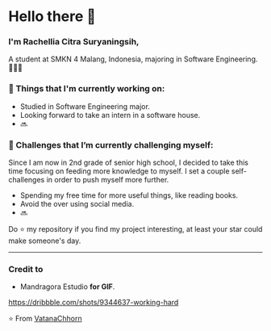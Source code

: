 # Hello there 👋 

### I'm Rachellia Citra Suryaningsih, 

A student at SMKN 4 Malang, Indonesia, majoring in Software Engineering. 👨🏻‍💻 

### 💼  Things that I'm currently working on: 
* Studied in Software Engineering major.
* Looking forward to take an intern in a software house. 
* 🔜

### 🌱 Challenges that I’m currently challenging myself:
Since I am now in 2nd grade of senior high school, I decided to take this time focusing on feeding more knowledge to myself. I set a couple self-challenges in order to push myself more further. 
* Spending my free time for more useful things, like reading books.
* Avoid the over using social media.
* 🔜

Do ⭐ my repository if you find my project interesting, at least your star could make someone's day.  

---

### Credit to 
-  Mandragora Estudio **for GIF**. 

https://dribbble.com/shots/9344637-working-hard

⭐️ From [VatanaChhorn](https://github.com/Vatanachhorn)
